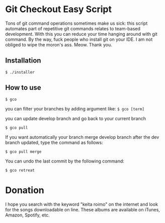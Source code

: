 # Git Checkout Easy Script

Tons of git command operations sometimes make us sick: this script automates part of repetitive git commands relates to team-based development. With this you can reduce your time hanging around with git command. By the way, fuck people who install git on your IDE. I am not obliged to wipe the moron's ass. Meow. Thank you.


## Installation 


`$ ./installer`


## How to use 

`$ gco`

you can filter your branches by adding argument like:
`$ gco [term]`

you can update develop branch and go back to your current branch

`$ gco pull`

If you want automatically your branch merge develop branch after the dev branch updated, type the command as follows:

`$ gco pull merge`

You can undo the last commit by the following command:

`$ gco retreat`

# Donation

I hope you search with the keyword "keita roimo" on the internet and look for the songs downloadable on line. These albums are available on iTunes, Amazon, Spotify, etc.
